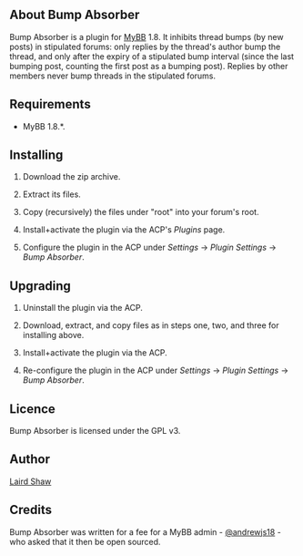 ## About Bump Absorber

Bump Absorber is a plugin for [MyBB](https://mybb.com/) 1.8. It inhibits thread bumps (by new posts) in stipulated forums: only replies by the thread's author bump the thread, and only after the expiry of a stipulated bump interval (since the last bumping post, counting the first post as a bumping post). Replies by other members never bump threads in the stipulated forums.

## Requirements

* MyBB 1.8.*.

## Installing

1. Download the zip archive.

2. Extract its files.

3. Copy (recursively) the files under "root" into your forum's root.

4. Install+activate the plugin via the ACP's _Plugins_ page.

5. Configure the plugin in the ACP under _Settings_ -> _Plugin Settings_ -> _Bump Absorber_.

## Upgrading

1. Uninstall the plugin via the ACP.

2. Download, extract, and copy files as in steps one, two, and three for installing above.

3. Install+activate the plugin via the ACP.

4. Re-configure the plugin in the ACP under _Settings_ -> _Plugin Settings_ -> _Bump Absorber_.

## Licence

Bump Absorber is licensed under the GPL v3.

## Author

[Laird Shaw](https://creativeandcritical.net/)

## Credits

Bump Absorber was written for a fee for a MyBB admin - [@andrewjs18](https://github.com/andrewjs18) - who asked that it then be open sourced.
